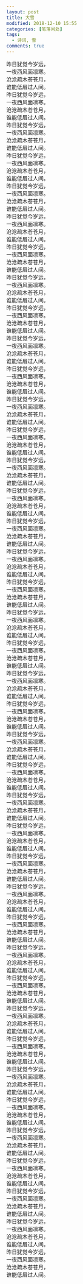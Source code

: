 ```yaml
---
layout: post
title: 大雪
modified: 2018-12-10 15:55
categories: [笔落闲处]
tags: 
  - 诗词, 雪
comments: true
---
```


昨日犹觉今岁远，  
一夜西风面凛寒。  
沧沧疏木苍苍月，  
谁能低眉过人间。<!-- more -->   
昨日犹觉今岁远，  
一夜西风面凛寒。  
沧沧疏木苍苍月，  
谁能低眉过人间。   
昨日犹觉今岁远，  
一夜西风面凛寒。  
沧沧疏木苍苍月，  
谁能低眉过人间。   
昨日犹觉今岁远，  
一夜西风面凛寒。  
沧沧疏木苍苍月，  
谁能低眉过人间。   
昨日犹觉今岁远，  
一夜西风面凛寒。  
沧沧疏木苍苍月，  
谁能低眉过人间。   
昨日犹觉今岁远，  
一夜西风面凛寒。  
沧沧疏木苍苍月，  
谁能低眉过人间。   
昨日犹觉今岁远，  
一夜西风面凛寒。  
沧沧疏木苍苍月，  
谁能低眉过人间。   
昨日犹觉今岁远，  
一夜西风面凛寒。  
沧沧疏木苍苍月，  
谁能低眉过人间。   
昨日犹觉今岁远，  
一夜西风面凛寒。  
沧沧疏木苍苍月，  
谁能低眉过人间。   
昨日犹觉今岁远，  
一夜西风面凛寒。  
沧沧疏木苍苍月，  
谁能低眉过人间。   
昨日犹觉今岁远，  
一夜西风面凛寒。  
沧沧疏木苍苍月，  
谁能低眉过人间。   
昨日犹觉今岁远，  
一夜西风面凛寒。  
沧沧疏木苍苍月，  
谁能低眉过人间。   
昨日犹觉今岁远，  
一夜西风面凛寒。  
沧沧疏木苍苍月，  
谁能低眉过人间。   
昨日犹觉今岁远，  
一夜西风面凛寒。  
沧沧疏木苍苍月，  
谁能低眉过人间。   
昨日犹觉今岁远，  
一夜西风面凛寒。  
沧沧疏木苍苍月，  
谁能低眉过人间。   
昨日犹觉今岁远，  
一夜西风面凛寒。  
沧沧疏木苍苍月，  
谁能低眉过人间。   
昨日犹觉今岁远，  
一夜西风面凛寒。  
沧沧疏木苍苍月，  
谁能低眉过人间。   
昨日犹觉今岁远，  
一夜西风面凛寒。  
沧沧疏木苍苍月，  
谁能低眉过人间。   
昨日犹觉今岁远，  
一夜西风面凛寒。  
沧沧疏木苍苍月，  
谁能低眉过人间。   
昨日犹觉今岁远，  
一夜西风面凛寒。  
沧沧疏木苍苍月，  
谁能低眉过人间。   
昨日犹觉今岁远，  
一夜西风面凛寒。  
沧沧疏木苍苍月，  
谁能低眉过人间。   
昨日犹觉今岁远，  
一夜西风面凛寒。  
沧沧疏木苍苍月，  
谁能低眉过人间。   
昨日犹觉今岁远，  
一夜西风面凛寒。  
沧沧疏木苍苍月，  
谁能低眉过人间。   
昨日犹觉今岁远，  
一夜西风面凛寒。  
沧沧疏木苍苍月，  
谁能低眉过人间。   
昨日犹觉今岁远，  
一夜西风面凛寒。  
沧沧疏木苍苍月，  
谁能低眉过人间。   
昨日犹觉今岁远，  
一夜西风面凛寒。  
沧沧疏木苍苍月，  
谁能低眉过人间。   
昨日犹觉今岁远，  
一夜西风面凛寒。  
沧沧疏木苍苍月，  
谁能低眉过人间。   
昨日犹觉今岁远，  
一夜西风面凛寒。  
沧沧疏木苍苍月，  
谁能低眉过人间。   
昨日犹觉今岁远，  
一夜西风面凛寒。  
沧沧疏木苍苍月，  
谁能低眉过人间。   
昨日犹觉今岁远，  
一夜西风面凛寒。  
沧沧疏木苍苍月，  
谁能低眉过人间。   
昨日犹觉今岁远，  
一夜西风面凛寒。  
沧沧疏木苍苍月，  
谁能低眉过人间。   
昨日犹觉今岁远，  
一夜西风面凛寒。  
沧沧疏木苍苍月，  
谁能低眉过人间。   
昨日犹觉今岁远，  
一夜西风面凛寒。  
沧沧疏木苍苍月，  
谁能低眉过人间。   
昨日犹觉今岁远，  
一夜西风面凛寒。  
沧沧疏木苍苍月，  
谁能低眉过人间。   
昨日犹觉今岁远，  
一夜西风面凛寒。  
沧沧疏木苍苍月，  
谁能低眉过人间。   
昨日犹觉今岁远，  
一夜西风面凛寒。  
沧沧疏木苍苍月，  
谁能低眉过人间。   
昨日犹觉今岁远，  
一夜西风面凛寒。  
沧沧疏木苍苍月，  
谁能低眉过人间。   
昨日犹觉今岁远，  
一夜西风面凛寒。  
沧沧疏木苍苍月，  
谁能低眉过人间。   
昨日犹觉今岁远，  
一夜西风面凛寒。  
沧沧疏木苍苍月，  
谁能低眉过人间。   
昨日犹觉今岁远，  
一夜西风面凛寒。  
沧沧疏木苍苍月，  
谁能低眉过人间。   